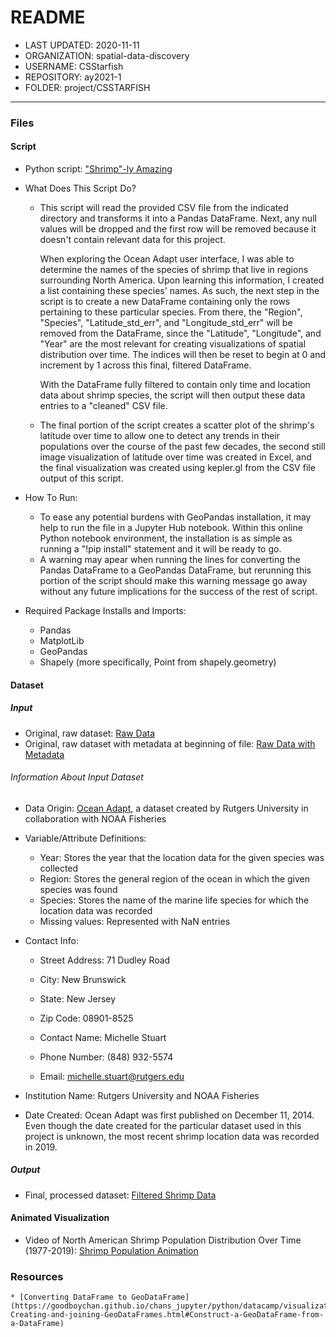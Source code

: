 # README

* LAST UPDATED: 2020-11-11
* ORGANIZATION: spatial-data-discovery
* USERNAME: CSStarfish
* REPOSITORY: ay2021-1
* FOLDER: project/CSSTARFISH

_________________

### Files

#### Script

   * Python script: ["Shrimp"-ly Amazing](https://github.com/spatial-data-discovery/ay2021-1/blob/master/project/CSSTARFISH/shrimply_amazing-csstarfish.py) 

   * What Does This Script Do?
      * This script will read the provided CSV file from the indicated directory and transforms it into a Pandas DataFrame.
      Next, any null values will be dropped and the first row will be removed because it doesn't contain relevant data for this project.
      
      	  When exploring the Ocean Adapt user interface, I was able to determine the names of the species of shrimp that live in regions surrounding North America.
      Upon learning this information, I created a list containing these species' names.
      As such, the next step in the script is to create a new DataFrame containing only the rows pertaining to these particular species.
      From there, the "Region", "Species", "Latitude_std_err", and "Longitude_std_err" will be removed from the DataFrame, since the "Latitude", "Longitude", and "Year" are the most relevant for creating visualizations of spatial distribution over time.
      The indices will then be reset to begin at 0 and increment by 1 across this final, filtered DataFrame.
      
      	  With the DataFrame fully filtered to contain only time and location data about shrimp species, the script will then output these data entries to a "cleaned" CSV file.
      
      * The final portion of the script creates a scatter plot of the shrimp's latitude over time to allow one to detect any trends in their populations over the course of the past few decades, the second still image visualization of latitude over time was created in Excel, and the final visualization was created using kepler.gl from the CSV file output of this script.
  
   * How To Run:
      * To ease any potential burdens with GeoPandas installation, it may help to run the file in a Jupyter Hub notebook.
      Within this online Python notebook environment, the installation is as simple as running a "!pip install" statement and it will be ready to go.
      * A warning may apear when running the lines for converting the Pandas DataFrame to a GeoPandas DataFrame, but rerunning this portion of the script should make this warning message go away without any future implications for the success of the rest of script.

   * Required Package Installs and Imports:
      * Pandas
      * MatplotLib
      * GeoPandas
      * Shapely (more specifically, Point from shapely.geometry)

#### Dataset

  ##### Input
   * Original, raw dataset: [Raw Data](https://github.com/spatial-data-discovery/ay2021-1/blob/master/project/CSSTARFISH/datadownload.csv)
   * Original, raw dataset with metadata at beginning of file: [Raw Data with Metadata](https://github.com/spatial-data-discovery/ay2021-1/blob/master/project/CSSTARFISH/shrimp_metadata.csv)
   
  ###### Information About Input Dataset  
 * Data Origin:	[Ocean Adapt](https://oceanadapt.rutgers.edu/), a dataset created by Rutgers University in collaboration with NOAA Fisheries
 * Variable/Attribute Definitions: 
   * Year: Stores the year that the location data for the given species was collected
   * Region: Stores the general region of the ocean in which the given species was found
   * Species: Stores the name of the marine life species for which the location data was recorded
   * Missing values: Represented with NaN entries
 * Contact Info:	
   * Street Address: 71 Dudley Road
   * City: New Brunswick
   * State: New Jersey
   * Zip Code: 08901-8525

   * Contact Name: Michelle Stuart
   * Phone Number: (848) 932-5574
   * Email: michelle.stuart@rutgers.edu
	
 * Institution Name: Rutgers University and NOAA Fisheries
 * Date Created: Ocean Adapt was first published on December 11, 2014.  Even though the date created for the particular dataset used in this project is unknown, the most recent shrimp location data was recorded in 2019.
   
  ##### Output
 * Final, processed dataset: [Filtered Shrimp Data](https://github.com/spatial-data-discovery/ay2021-1/blob/master/project/CSSTARFISH/cleaned_shrimpdata.csv)

#### Animated Visualization
  * Video of North American Shrimp Population Distribution Over Time (1977-2019): [Shrimp Population Animation](https://github.com/spatial-data-discovery/ay2021-1/blob/master/project/CSSTARFISH/Shrimp%20Population%20Animation.mp4)
  
### Resources
	* [Converting DataFrame to GeoDataFrame](https://goodboychan.github.io/chans_jupyter/python/datacamp/visualization/2020/07/01/02-Creating-and-joining-GeoDataFrames.html#Construct-a-GeoDataFrame-from-a-DataFrame)
